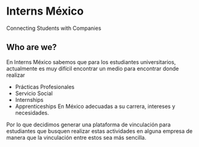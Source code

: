 # Interns México

Connecting Students with Companies

## Who are we?

En Interns México sabemos que para los estudiantes universitarios, actualmente es muy difícil encontrar un medio para encontrar donde realizar 
- Prácticas Profesionales
- Servicio Social
- Internships
- Apprenticeships 
En México adecuadas a su carrera, intereses y necesidades.

Por lo que decidimos generar una plataforma de vinculación para estudiantes que busquen realizar estas actividades en alguna empresa de manera que la vinculación entre estos sea más sencilla.
